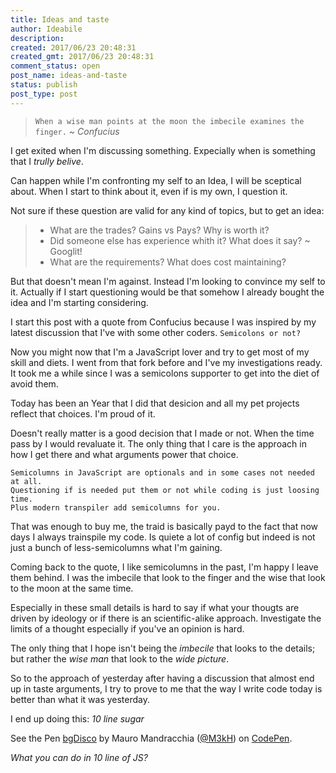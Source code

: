```yaml
---
title: Ideas and taste
author: Ideabile
description: 
created: 2017/06/23 20:48:31
created_gmt: 2017/06/23 20:48:31
comment_status: open
post_name: ideas-and-taste
status: publish
post_type: post
---
```


> `When a wise man points at the moon the imbecile examines the finger.`
> _~ Confucius_

I get exited when I'm discussing something. Expecially when is something that I _trully belive_.

Can happen while I'm confronting my self to an Idea, I will be sceptical about.
When I start to think about it, even if is my own, I question it.

Not sure if these question are valid for any kind of topics, but to get an idea:
> * What are the trades? Gains vs Pays? Why is worth it?
> * Did someone else has experience whith it? What does it say? ~ Googlit!
> * What are the requirements? What does cost maintaining?

But that doesn't mean I'm against. Instead I'm looking to convince my self to it.
Actually if I start questioning would be that somehow I already bought the idea and I'm starting considering.

I start this post with a quote from Confucius because I was inspired by my latest discussion that I've with some other coders.
`Semicolons or not?`

Now you might now that I'm a JavaScript lover and try to get most of my skill and diets.
I went from that fork before and I've my investigations ready. It took me a while since I was a semicolons supporter to get into the diet of avoid them.

Today has been an Year that I did that desicion and all my pet projects reflect that choices.
I'm proud of it.

Doesn't really matter is a good decision that I made or not. When the time pass by I would revaluate it.
The only thing that I care is the approach in how I get there and what arguments power that choice.

```
Semicolumns in JavaScript are optionals and in some cases not needed at all.
Questioning if is needed put them or not while coding is just loosing time.
Plus modern transpiler add semicolumns for you.
```
That was enough to buy me, the traid is basically payd to the fact that now days I always trainspile my code.
Is quiete a lot of config but indeed is not just a bunch of less-semicolumns what I'm gaining.

Coming back to the quote, I like semicolumns in the past, I'm happy I leave them behind.
I was the imbecile that look to the finger and the wise that look to the moon at the same time.

Especially in these small details is hard to say if what your thougts are driven by ideology or if there is an scientific-alike approach.
Investigate the limits of a thought especially if you've an opinion is hard.

The only thing that I hope isn't being the _imbecile_ that looks to the details; but rather the _wise man_ that look to the _wide picture_.

So to the approach of yesterday after having a discussion that almost end up in taste arguments, I try to prove to me that the way I write code today is better than what it was yesterday.

I end up doing this: *10 line sugar*
<p data-height="265" data-theme-id="0" data-slug-hash="XgKKmV" data-default-tab="result" data-user="M3kH" data-embed-version="2" data-pen-title="bgDisco" class="codepen">See the Pen <a href="https://codepen.io/M3kH/pen/XgKKmV/">bgDisco</a> by Mauro Mandracchia (<a href="https://codepen.io/M3kH">@M3kH</a>) on <a href="https://codepen.io">CodePen</a>.</p>
<script async src="https://production-assets.codepen.io/assets/embed/ei.js"></script>

*What you can do in 10 line of JS?*
